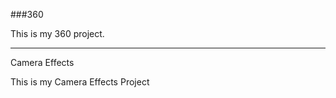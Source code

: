 ###360

This is my 360 project.

<script src="//360.vizor.io/scripts/embed.js" data-vizorurl="https://360.vizor.io/embed/v/db6" ></script>

***

Camera Effects

This is my Camera Effects Project


